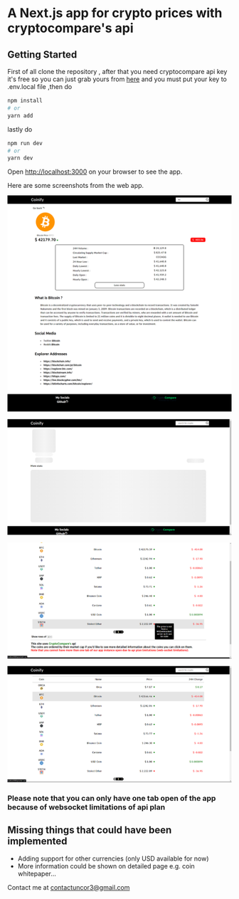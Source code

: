 # A Next.js app for crypto prices with cryptocompare's api

## Getting Started

First of all clone the repository , after that you need cryptocompare api key it's free so you can just grab yours from [here](https://min-api.cryptocompare.com/) and you must put your key to .env.local file ,then do

```bash
npm install
# or
yarn add
```

lastly do

```bash
npm run dev
# or
yarn dev
```

Open [http://localhost:3000](http://localhost:3000) on your browser to see the app.

Here are some screenshots from the web app.

<p align="center">
    <img src="public/ss_4.png" alt="Review">
</p>
<p align="center">
    <img src="public/ss_2.png" alt="Review">
</p>
<p align="center">
    <img src="public/ss_1.png" alt="Review">
</p>
<p align="center">
    <img src="public/ss_3.png" alt="Review">
</p>

### Please note that you can only have one tab open of the app because of websocket limitations of api plan

## Missing things that could have been implemented

- Adding support for other currencies (only USD available for now)
- More information could be shown on detailed page e.g. coin whitepaper...

Contact me at contactuncor3@gmail.com

